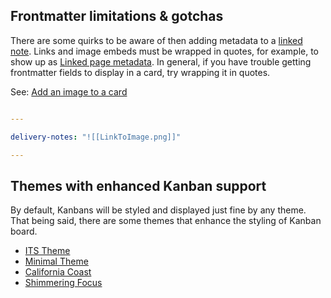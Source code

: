 ## Frontmatter limitations & gotchas

There are some quirks to be aware of then adding metadata to a [linked note](../Settings/Linked%20page%20metadata.md). Links and image embeds must be wrapped in quotes, for example, to show up as [Linked page metadata](../Settings/Linked%20page%20metadata.md). In general, if you have trouble getting frontmatter fields to display in a card, try wrapping it in quotes.

See: [Add an image to a card](../How%20do%20I/Add%20an%20image%20to%20a%20card.md)

````yaml

---

delivery-notes: "![[LinkToImage.png]]"

---

````


## Themes with enhanced Kanban support

By default, Kanbans will be styled and displayed just fine by any theme. That being said, there are some themes that enhance the styling of Kanban board.

* [ITS Theme](https://github.com/SlRvb/Obsidian--ITS-Theme)
* [Minimal Theme](https://github.com/kepano/obsidian-minimal)
* [California Coast](https://github.com/mgmeyers/obsidian-california-coast-theme)
* [Shimmering Focus](https://github.com/chrisgrieser/shimmering-focus)
